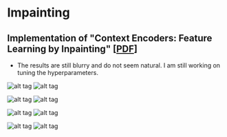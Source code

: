 # Impainting
## Implementation of "Context Encoders: Feature Learning by Inpainting" [[PDF](http://www.cs.berkeley.edu/~pathak/papers/cvpr16.pdf)]

* The results are still blurry and do not seem natural. I am still working on tuning the hyperparameters.

![alt tag](https://github.com/jazzsaxmafia/Impainting/blob/master/results/imagenet/img_34.ori.jpg) ![alt tag](https://github.com/jazzsaxmafia/Impainting/blob/master/results/imagenet/img_34.0.jpg)

![alt tag](https://github.com/jazzsaxmafia/Impainting/blob/master/results/imagenet/img_40.ori.jpg) ![alt tag](https://github.com/jazzsaxmafia/Impainting/blob/master/results/imagenet/img_40.0.jpg)

![alt tag](https://github.com/jazzsaxmafia/Impainting/blob/master/results/imagenet/img_33.ori.jpg) ![alt tag](https://github.com/jazzsaxmafia/Impainting/blob/master/results/imagenet/img_33.0.jpg)

![alt tag](https://github.com/jazzsaxmafia/Impainting/blob/master/results/imagenet/img_24.ori.jpg) ![alt tag](https://github.com/jazzsaxmafia/Impainting/blob/master/results/imagenet/img_24.0.jpg)
